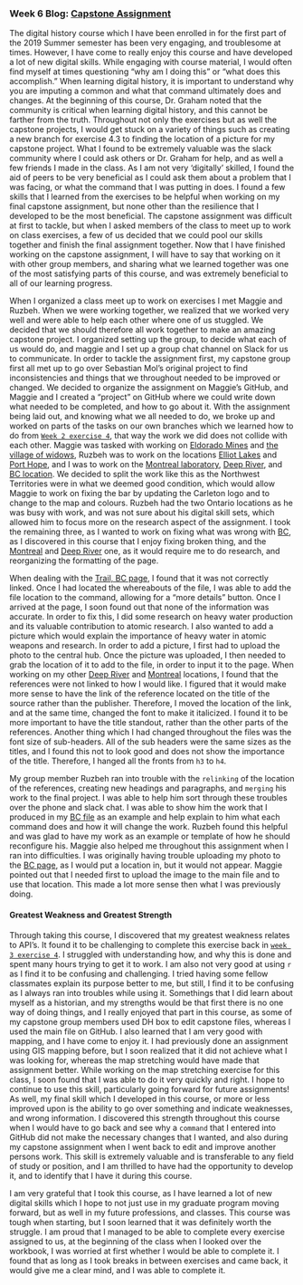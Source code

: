 ### Week 6 Blog: [Capstone Assignment](https://maggiesherwin.github.io/daea/index.html)
The digital history course which I have been enrolled in for the first part of the 2019 Summer semester has been very engaging, and troublesome at times. However, I have come to really enjoy this course and have developed a lot of new digital skills. While engaging with course material, I would often find myself at times questioning “why am I doing this” or “what does this accomplish.” When learning digital history, it is important to understand why you are imputing a common and what that command ultimately does and changes. At the beginning of this course, Dr. Graham noted that the community is critical when learning digital history, and this cannot be farther from the truth. Throughout not only the exercises but as well the capstone projects, I would get stuck on a variety of things such as creating a new branch for exercise 4.3 to finding the location of a picture for my capstone project. What I found to be extremely valuable was the slack community where I could ask others or Dr. Graham for help, and as well a few friends I made in the class. As I am not very ‘digitally’ skilled, I found the aid of peers to be very beneficial as I could ask them about a problem that I was facing, or what the command that I was putting in does. I found a few skills that I learned from the exercises to be helpful when working on my final capstone assignment, but none other than the resilience that I developed to be the most beneficial. The capstone assignment was difficult at first to tackle, but when I asked members of the class to meet up to work on class exercises, a few of us decided that we could pool our skills together and finish the final assignment together. Now that I have finished working on the capstone assignment, I will have to say that working on it with other group members, and sharing what we learned together was one of the most satisfying parts of this course, and was extremely beneficial to all of our learning progress. 

When I organized a class meet up to work on exercises I met Maggie and Ruzbeh. When we were working together, we realized that we worked very well and were able to help each other where one of us stuggled. We decided that we should therefore all work together to make an amazing capstone project. I organized setting up the group, to decide what each of us would do, and maggie and I set up a group chat channel on Slack for us to communicate. In order to tackle the assignment first, my capstone group first all met up to go over Sebastian Mol’s original project to find inconsistencies and things that we throughout needed to be improved or changed. We decided to organize the assignment on Maggie’s GitHub, and Maggie and I created a “project” on GitHub where we could write down what needed to be completed, and how to go about it. With the assignment being laid out, and knowing what we all needed to do, we broke up and worked on parts of the tasks on our own branches which we learned how to do from [`Week 2 exercise 4`](http://workbook.craftingdigitalhistory.ca/module-1/Exercises/#exercise-4-a-detailed-look-at-using-git-on-the-command-line), that way the work we did does not collide with each other.  Maggie was tasked with working on [Eldorado Mines](https://maggiesherwin.github.io/daea/sites/eldorado-mines.html) and [the village of widows](https://maggiesherwin.github.io/daea/sites/deline.html), Ruzbeh was to work on the locations [Elliot Lakes](https://maggiesherwin.github.io/daea/sites/elliot-lake.html) and [Port Hope](https://maggiesherwin.github.io/daea/sites/eldorado-refinery.html), and I was to work on the [Montreal laboratory](https://maggiesherwin.github.io/daea/sites/montreal-laboratory.html), [Deep River](https://maggiesherwin.github.io/daea/sites/chalk-river-labs.html), and [BC location](https://maggiesherwin.github.io/daea/sites/cominco.html). We decided to split the work like this as the Northwest Territories were in what we deemed good condition, which would allow Maggie to work on fixing the bar by updating the Carleton logo and to change to the map and colours. Ruzbeh had the two Ontario locations as he was busy with work, and was not sure about his digital skill sets, which allowed him to focus more on the research aspect of the assignment. I took the remaining three, as I wanted to work on fixing what was wrong with [BC](https://maggiesherwin.github.io/daea/sites/cominco.html), as I discovered in this course that I enjoy fixing broken thing, and the [Montreal](https://maggiesherwin.github.io/daea/sites/montreal-laboratory.html) and [Deep River](https://maggiesherwin.github.io/daea/sites/chalk-river-labs.html) one, as it would require me to do research, and reorganizing the formatting of the page. 

When dealing with the [Trail, BC page](https://maggiesherwin.github.io/daea/sites/cominco.html), I found that it was not correctly linked. Once I had located the whereabouts of the file, I was able to add the file location to the command, allowing for a “more details” button. Once I arrived at the page, I soon found out that none of the information was accurate. In order to fix this, I did some research on heavy water production and its valuable contribution to atomic research. I also wanted to add a picture which would explain the importance of heavy water in atomic weapons and research. In order to add a picture, I first had to upload the photo to the central hub. Once the picture was uploaded, I then needed to grab the location of it to add to the file, in order to input it to the page. When working on my other [Deep River](https://maggiesherwin.github.io/daea/sites/chalk-river-labs.html) and [Montreal](https://maggiesherwin.github.io/daea/sites/montreal-laboratory.html) locations, I found that the references were not linked to how I would like. I figured that it would make more sense to have the link of the reference located on the title of the source rather than the publisher. Therefore, I moved the location of the link, and at the same time, changed the font to make it italicized. I found it to be more important to have the title standout, rather than the other parts of the references.
Another thing which I had changed throughout the files was the font size of sub-headers. All of the sub headers were the same sizes as the titles, and I found this not to look good and does not show the importance of the title. Therefore, I hanged all the fronts from `h3` to `h4`. 

My group member Ruzbeh ran into trouble with the `relinking` of the location of the references, creating new headings and paragraphs, and `merging` his work to the final project. I was able to help him sort through these troubles over the phone and slack chat. I was able to show him the work that I produced in my [BC file](https://maggiesherwin.github.io/daea/sites/cominco.html) as an example and help explain to him what each command does and how it will change the work. Ruzbeh found this helpful and was glad to have my work as an example or template of how he should reconfigure his. Maggie also helped me throughout this assignment when I ran into difficulties. I was originally having trouble uploading my photo to the [BC page](https://maggiesherwin.github.io/daea/sites/cominco.html), as I would put a location in, but it would not appear. Maggie pointed out that I needed first to upload the image to the main file and to use that location. This made a lot more sense then what I was previously doing. 

#### Greatest Weakness and Greatest Strength 
Through taking this course, I discovered that my greatest weakness relates to API’s. It found it to be challenging to complete this exercise back in [`week 3 exercise 4`](http://workbook.craftingdigitalhistory.ca/module-2/Exercises/#exercise-4-apis). I struggled with understanding how, and why this is done and spent many hours trying to get it to work. I am also not very good at using `r` as I find it to be confusing and challenging. I tried having some fellow classmates explain its purpose better to me, but still, I find it to be confusing as I always ran into troubles while using it. Somethings that I did learn about myself as a historian, and my strengths would be that first there is no one way of doing things, and I really enjoyed that part in this course, as some of my capstone group members used DH box to edit capstone files, whereas I used the main file on GitHub. I also learned that I am very good with mapping, and I have come to enjoy it. I had previously done an assignment using GIS mapping before, but I soon realized that it did not achieve what I was looking for, whereas the map stretching would have made that assignment better. While working on the map stretching exercise for this class, I soon found that I was able to do it very quickly and right. I hope to continue to use this skill, particularly going forward for future assignments! As well, my final skill which I developed in this course, or more or less improved upon is the ability to go over something and indicate weaknesses, and wrong information. I discovered this strength throughout this course when I would have to go back and see why a `command` that I entered into GitHub did not make the necessary changes that I wanted, and also during my capstone assignment when I went back to edit and improve another persons work. This skill is extremely valuable and is transferable to any field of study or position, and I am thrilled to have had the opportunity to develop it, and to identify that I have it during this course.

I am very grateful that I took this course, as I have learned a lot of new digital skills which I hope to not just use in my graduate program moving forward, but as well in my future professions, and classes. This course was tough when starting, but I soon learned that it was definitely worth the struggle. I am proud that I managed to be able to complete every exercise assigned to us, at the beginning of the class when I looked over the workbook, I was worried at first whether I would be able to complete it. I found that as long as I took breaks in between exercises and came back, it would give me a clear mind, and I was able to complete it. 


